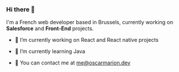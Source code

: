 ### Hi there 👋

I'm a French web developer based in Brussels, currently working on **Salesforce** and **Front-End** projects.

- 🔭 I’m currently working on React and React native projects
- 🌱 I’m currently learning Java

- 💬 You can contact me at <me@oscarmarion.dev>

<!--
**oscar-marion/oscar-marion** is a ✨ _special_ ✨ repository because its `README.md` (this file) appears on your GitHub profile.

Here are some ideas to get you started:

- 🔭 I’m currently working on ...
- 🌱 I’m currently learning ...
- 👯 I’m looking to collaborate on ...
- 🤔 I’m looking for help with ...
- 💬 Ask me about ...
- 📫 How to reach me: ...
- 😄 Pronouns: ...
- ⚡ Fun fact: ...
-->
 
